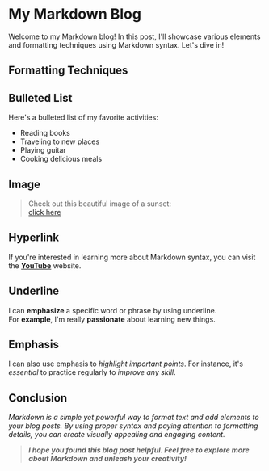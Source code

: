 # My Markdown Blog
Welcome to my Markdown blog! In this post, I'll showcase various elements and formatting techniques using Markdown syntax. Let's dive in! 
## Formatting Techniques
## Bulleted List
Here's a bulleted list of my favorite activities:
- Reading books
- Traveling to new places
- Playing guitar
- Cooking delicious meals
  
## Image
> Check out this beautiful image of a sunset:\
[click here](download.jpg)

## Hyperlink
If you're interested in learning more about Markdown syntax, you can visit the 
__[YouTube](https://www.youtube.com/__)__ website.

## Underline
I can __emphasize__ a specific word or phrase by using underline.\
For __example__, I'm really __passionate__ about learning new things.

## Emphasis
I can also use emphasis to _highlight important points_. For instance, it's _essential_ to practice regularly to _improve any skill_.

## Conclusion
*Markdown is a simple yet powerful way to format text and add elements to your blog posts. By using proper syntax and paying attention to formatting details, you can create visually appealing and engaging content.*

> ___I hope you found this blog post helpful. Feel free to explore more about Markdown and unleash your creativity!___